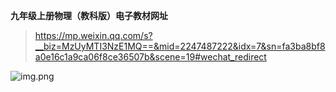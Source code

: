 ﻿---
layout: post
tags: [教研与教学]
author: wkp
---

**九年级上册物理（教科版）电子教材网址**
>https://mp.weixin.qq.com/s?__biz=MzUyMTI3NzE1MQ==&mid=2247487222&idx=7&sn=fa3ba8bf8a0e16c1a9ca06f8ce36507b&scene=19#wechat_redirect

![img.png](https://xintd.github.io/wkp/images/wkp/img_3.png)